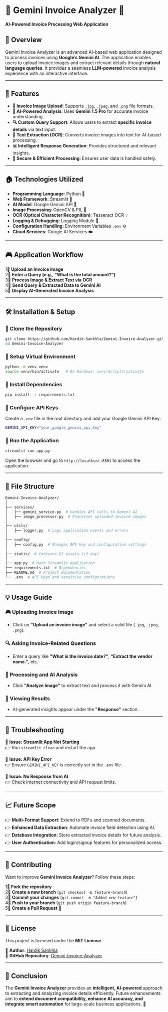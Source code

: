 # 🥾 Gemini Invoice Analyzer 🤖

**AI-Powered Invoice Processing Web Application**

## 📌 Overview

Gemini Invoice Analyzer is an advanced AI-based web application designed to process invoices using **Google’s Gemini AI**. The application enables users to upload invoice images and extract relevant details through **natural language queries**. It provides a seamless **LLM-powered** invoice analysis experience with an interactive interface.

---

## 🚀 Features

- **📸 Invoice Image Upload**: Supports `.jpg`, `.jpeg`, and `.png` file formats.
- **🤖 AI-Powered Analysis**: Uses **Gemini 1.5 Pro** for accurate invoice understanding.
- **🔍 Custom Query Support**: Allows users to extract **specific invoice details** via text input.
- **💜 Text Extraction (OCR)**: Converts invoice images into text for AI-based processing.
- **📊 Intelligent Response Generation**: Provides structured and relevant insights.
- **💾 Secure & Efficient Processing**: Ensures user data is handled safely.

---

## 🏠 Technologies Utilized

- **Programming Language**: Python 🐍
- **Web Framework**: Streamlit 🎨
- **AI Model**: Google Gemini API 🤖
- **Image Processing**: OpenCV & PIL 🎨
- **OCR (Optical Character Recognition)**: Tesseract OCR 💡
- **Logging & Debugging**: Logging Module 💜
- **Configuration Handling**: Environment Variables `.env` ⚙️
- **Cloud Services**: Google AI Services ☁️

---

## 🎮 Application Workflow

1⃣ **Upload an Invoice Image**  
2⃣ **Enter a Query (e.g., "What is the total amount?")**  
3⃣ **Process Image & Extract Text via OCR**  
4⃣ **Send Query & Extracted Data to Gemini AI**  
5⃣ **Display AI-Generated Invoice Analysis**  

---

## 🛠️ Installation & Setup

### 🔹 Clone the Repository
```bash
git clone https://github.com/Hardik-Sankhla/Gemini-Invoice-Analyzer.git
cd Gemini-Invoice-Analyzer
```

### 🔹 Setup Virtual Environment
```bash
python -m venv venv
source venv/bin/activate   # On Windows: venv\Scripts\activate
```

### 🔹 Install Dependencies
```bash
pip install -r requirements.txt
```

### 🔹 Configure API Keys
Create a `.env` file in the root directory and add your Google Gemini API Key:
```bash
GEMINI_API_KEY="your_google_gemini_api_key"
```

### 🔹 Run the Application
```bash
streamlit run app.py
```
Open the browser and go to `http://localhost:8501` to access the application.

---

## 💂️‍ File Structure

```bash
Gemini-Invoice-Analyzer/
│
├── services/
│   ├── gemini_service.py  # Handles API calls to Gemini AI
│   ├── image_processor.py  # Processes uploaded invoice images
│
├── utils/
│   ├── logger.py  # Logs application events and errors
│
├── config/
│   ├── config.py  # Manages API key and configuration settings
│
├── static/  # Contains UI assets (if any)
│
├── app.py  # Main Streamlit application
├── requirements.txt  # Dependencies
├── README.md  # Project documentation
└── .env  # API keys and sensitive configurations
```

---

## 💡 Usage Guide

### 🎮 Uploading Invoice Image  
- Click on **"Upload an invoice image"** and select a valid file (`.jpg`, `.jpeg`, `.png`).

### 🔍 Asking Invoice-Related Questions  
- Enter a query like **"What is the invoice date?"**, **"Extract the vendor name."**, etc.

### 🚀 Processing and AI Analysis  
- Click **"Analyze Image"** to extract text and process it with Gemini AI.

### 💜 Viewing Results  
- AI-generated insights appear under the **"Response"** section.

---

## 🔧 Troubleshooting

🔹 **Issue: Streamlit App Not Starting**  
👉 Run `streamlit clean` and restart the app.  

🔹 **Issue: API Key Error**  
👉 Ensure `GEMINI_API_KEY` is correctly set in the `.env` file.

🔹 **Issue: No Response from AI**  
👉 Check internet connectivity and API request limits.

---

## 📈 Future Scope

👉 **Multi-Format Support**: Extend to PDFs and scanned documents.  
👉 **Enhanced Data Extraction**: Automate invoice field detection using AI.  
👉 **Database Integration**: Store extracted invoice details for future analysis.  
👉 **User Authentication**: Add login/signup features for personalized access.  

---

## 🤝 Contributing

Want to improve **Gemini Invoice Analyzer**? Follow these steps:

1⃣ **Fork the repository**  
2⃣ **Create a new branch** (`git checkout -b feature-branch`)  
3⃣ **Commit your changes** (`git commit -m "Added new feature"`)  
4⃣ **Push to your branch** (`git push origin feature-branch`)  
5⃣ **Create a Pull Request** 🚀  

---

## 📜 License
This project is licensed under the **MIT License**.  

📩 **Author**: [Hardik Sankhla](https://github.com/Hardik-Sankhla)  
🔗 **GitHub Repository**: [Gemini-Invoice-Analyzer](https://github.com/Hardik-Sankhla/Gemini-Invoice-Analyzer)

---

## 🎯 Conclusion
The **Gemini Invoice Analyzer** provides an **intelligent, AI-powered** approach to extracting and analyzing invoice details efficiently. Future enhancements aim to **extend document compatibility, enhance AI accuracy, and integrate smart automation** for large-scale business applications. 🚀